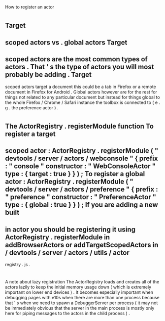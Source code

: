 #
How
to
register
an
actor
#
#
Target
-
scoped
actors
vs
.
global
actors
Target
-
scoped
actors
are
the
most
common
types
of
actors
.
That
'
s
the
type
of
actors
you
will
most
probably
be
adding
.
Target
-
scoped
actors
target
a
document
this
could
be
a
tab
in
Firefox
or
a
remote
document
in
Firefox
for
Android
.
Global
actors
however
are
for
the
rest
for
things
not
related
to
any
particular
document
but
instead
for
things
global
to
the
whole
Firefox
/
Chrome
/
Safari
instance
the
toolbox
is
connected
to
(
e
.
g
.
the
preference
actor
)
.
#
#
The
ActorRegistry
.
registerModule
function
To
register
a
target
-
scoped
actor
:
ActorRegistry
.
registerModule
(
"
devtools
/
server
/
actors
/
webconsole
"
{
prefix
:
"
console
"
constructor
:
"
WebConsoleActor
"
type
:
{
target
:
true
}
}
)
;
To
register
a
global
actor
:
ActorRegistry
.
registerModule
(
"
devtools
/
server
/
actors
/
preference
"
{
prefix
:
"
preference
"
constructor
:
"
PreferenceActor
"
type
:
{
global
:
true
}
}
)
;
If
you
are
adding
a
new
built
-
in
actor
you
should
be
registering
it
using
ActorRegistry
.
registerModule
in
addBrowserActors
or
addTargetScopedActors
in
/
devtools
/
server
/
actors
/
utils
/
actor
-
registry
.
js
.
#
#
A
note
about
lazy
registration
The
ActorRegistry
loads
and
creates
all
of
the
actors
lazily
to
keep
the
initial
memory
usage
down
(
which
is
extremely
important
on
lower
end
devices
)
.
It
becomes
especially
important
when
debugging
pages
with
e10s
when
there
are
more
than
one
process
because
that
'
s
when
we
need
to
spawn
a
DebuggerServer
per
process
(
it
may
not
be
immediately
obvious
that
the
server
in
the
main
process
is
mostly
only
here
for
piping
messages
to
the
actors
in
the
child
process
)
.

